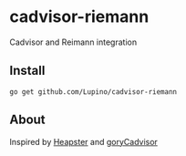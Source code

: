 cadvisor-riemann
================

Cadvisor and Reimann integration

Install
-------

    go get github.com/Lupino/cadvisor-riemann

About
-----

Inspired by [Heapster](https://github.com/GoogleCloudPlatform/heapster) and [goryCadvisor](https://github.com/incredlabs/goryCadvisor)
